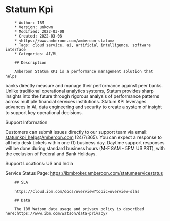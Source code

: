 # Statum Kpi

        * Author: IBM
        * Version: unkown
        * Modified: 2022-03-08
        * Created: 2022-03-08
        * <https://www.amberoon.com/amberoon-statum>
        * Tags: cloud service, ai, artificial intelligence, software interface
        * Categories: AI/ML

        ## Description

        Amberoon Statum KPI is a performance management solution that helps
banks directly measure and manage their performance against peer
banks. Unlike traditional operational analytics systems, Statum
provides sharp insights into the future through rigorous analysis of
performance patterns across multiple financial services
institutions.  Statum KPI leverages advances in AI, data engineering
and security to create a system of insight to support key
operational decisions.

Support Information

Customers can submit issues directly to our support team via email: statumkpi_help@Amberoon.com
(24/7/365). You can expect a response to all help desk tickets within one (1) business
day. Daytime support responses will be done during standard business hours (M-F
8AM - 5PM US PST), with the exclusion of Federal and Bank Holidays.

Support Locations: US and India

Service Status Page: https://ibmbroker.amberoon.com/statumservicestatus


        ## SLA

        https://cloud.ibm.com/docs/overview?topic=overview-slas

        ## Data

        The IBM Watson data usage and privacy policy is described here:https://www.ibm.com/watson/data-privacy/

